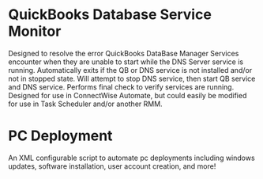 # QuickBooks Database Service Monitor
Designed to resolve the error QuickBooks DataBase Manager Services encounter when they are unable to start while the DNS Server service is running. Automatically exits if the QB or DNS service is not installed and/or not in stopped state. Will attempt to stop DNS service, then start QB service and DNS service. Performs final check to verify services are running. Designed for use in ConnectWise Automate, but could easily be modified for use in Task Scheduler and/or another RMM.

# PC Deployment
An XML configurable script to automate pc deployments including windows updates, software installation, user account creation, and more!
